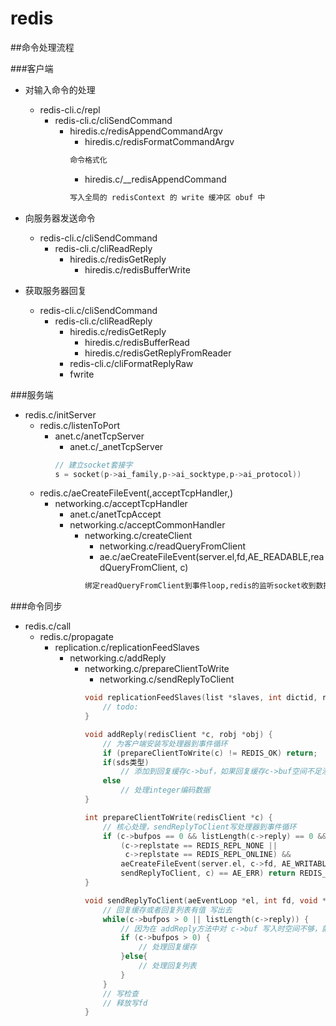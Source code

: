 # redis

##命令处理流程

###客户端
- 对输入命令的处理
    - redis-cli.c/repl
        - redis-cli.c/cliSendCommand
            - hiredis.c/redisAppendCommandArgv
                - hiredis.c/redisFormatCommandArgv
                ```markdown
                命令格式化
                ```
                - hiredis.c/__redisAppendCommand    
                ```markdown
                写入全局的 redisContext 的 write 缓冲区 obuf 中
                ```
                                
- 向服务器发送命令
    - redis-cli.c/cliSendCommand
        - redis-cli.c/cliReadReply
            - hiredis.c/redisGetReply
                - hiredis.c/redisBufferWrite

- 获取服务器回复
    - redis-cli.c/cliSendCommand
        - redis-cli.c/cliReadReply
            - hiredis.c/redisGetReply
                - hiredis.c/redisBufferRead
                - hiredis.c/redisGetReplyFromReader
            - redis-cli.c/cliFormatReplyRaw
            - fwrite
            
 ###服务端
 - redis.c/initServer
    - redis.c/listenToPort
        - anet.c/anetTcpServer
            - anet.c/_anetTcpServer
            ```C
            // 建立socket套接字
            s = socket(p->ai_family,p->ai_socktype,p->ai_protocol))
            ```
    - redis.c/aeCreateFileEvent(,acceptTcpHandler,)
        - networking.c/acceptTcpHandler
            - anet.c/anetTcpAccept
            - networking.c/acceptCommonHandler
                - networking.c/createClient
                    - networking.c/readQueryFromClient
                    - ae.c/aeCreateFileEvent(server.el,fd,AE_READABLE,readQueryFromClient, c)
                    ```markdown
                    绑定readQueryFromClient到事件loop,redis的监听socket收到数据时将调用该函数进行处理
                    ```
                    
 ###命令同步
 - redis.c/call
    - redis.c/propagate
        - replication.c/replicationFeedSlaves
            - networking.c/addReply
                - networking.c/prepareClientToWrite
                    - networking.c/sendReplyToClient
                    ```C
                    void replicationFeedSlaves(list *slaves, int dictid, robj **argv, int argc) {
                        // todo:
                    }
                    
                    void addReply(redisClient *c, robj *obj) {
                        // 为客户端安装写处理器到事件循环
                        if (prepareClientToWrite(c) != REDIS_OK) return;
                        if(sds类型)
                            // 添加到回复缓存c->buf，如果回复缓存c->buf空间不足添加到回复链表c->reply
                        else
                            // 处理integer编码数据
                    }
                    
                    int prepareClientToWrite(redisClient *c) {
                        // 核心处理，sendReplyToClient写处理器到事件循环
                        if (c->bufpos == 0 && listLength(c->reply) == 0 &&
                            (c->replstate == REDIS_REPL_NONE ||
                             c->replstate == REDIS_REPL_ONLINE) &&
                            aeCreateFileEvent(server.el, c->fd, AE_WRITABLE,
                            sendReplyToClient, c) == AE_ERR) return REDIS_ERR;
                    }
                    
                    void sendReplyToClient(aeEventLoop *el, int fd, void *privdata, int mask){
                        // 回复缓存或者回复列表有值 写出去
                        while(c->bufpos > 0 || listLength(c->reply)) {
                            // 因为在 addReply方法中对 c->buf 写入时空间不够，就复制到 c->reply 链表中了，所以有如下处理。
                            if (c->bufpos > 0) {
                                // 处理回复缓存
                            }else{
                                // 处理回复列表
                            }
                        }
                        // 写检查
                        // 释放写fd
                    }
                     ```